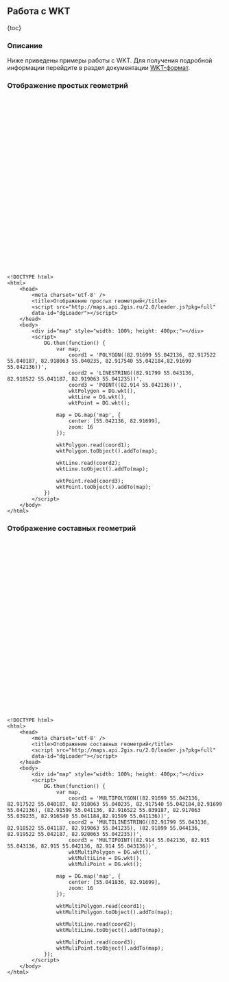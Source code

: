 ## Работа с WKT

{toc}

### Описание

Ниже приведены примеры работы с WKT. Для получения подробной информации перейдите в раздел документации <a href="/doc/2.0/maps/manual/wkt">WKT-формат</a>.

### Отображение простых геометрий

<script src="http://maps.api.2gis.ru/2.0/loader.js?pkg=full" data-id="dgLoader"></script>
<div id="map" style="width: 100%; height: 400px;"></div>
<script>
    DG.then(function() {
        var map,
            coord1 = 'POLYGON((82.91699 55.042136, 82.917522 55.040187, 82.918063 55.040235, 82.917540 55.042184,82.91699 55.042136))',
            coord2 = 'LINESTRING((82.91799 55.043136, 82.918522 55.041187, 82.919063 55.041235))',
            coord3 = 'POINT((82.914 55.042136))',
            wktPolygon = DG.wkt(),
            wktLine = DG.wkt(),
            wktPoint = DG.wkt();
        
        map = DG.map('map', {
            center: [55.042136, 82.91699],
            zoom: 16
        });

        wktPolygon.read(coord1);
        wktPolygon.toObject().addTo(map);

        wktLine.read(coord2);
        wktLine.toObject().addTo(map);

        wktPoint.read(coord3);
        wktPoint.toObject().addTo(map);          
    })
</script>

    <!DOCTYPE html>
    <html>
        <head>
            <meta charset='utf-8' />
            <title>Отображение простых геометрий</title>
            <script src="http://maps.api.2gis.ru/2.0/loader.js?pkg=full"
            data-id="dgLoader"></script>
        </head>
        <body>
            <div id="map" style="width: 100%; height: 400px;"></div>
            <script>
                DG.then(function() {
                    var map,
                        coord1 = 'POLYGON((82.91699 55.042136, 82.917522 55.040187, 82.918063 55.040235, 82.917540 55.042184,82.91699 55.042136))',
                        coord2 = 'LINESTRING((82.91799 55.043136, 82.918522 55.041187, 82.919063 55.041235))',
                        coord3 = 'POINT((82.914 55.042136))',
                        wktPolygon = DG.wkt(),
                        wktLine = DG.wkt(),
                        wktPoint = DG.wkt();
                    
                    map = DG.map('map', {
                        center: [55.042136, 82.91699],
                        zoom: 16
                    });

                    wktPolygon.read(coord1);
                    wktPolygon.toObject().addTo(map);

                    wktLine.read(coord2);
                    wktLine.toObject().addTo(map);

                    wktPoint.read(coord3);
                    wktPoint.toObject().addTo(map);          
                })
            </script>
        </body>
    </html>

### Отображение составных геометрий

<div id="map1" style="width: 100%; height: 400px;"></div>
<script>
    DG.then(function() {
        var map,
            coord1 = 'MULTIPOLYGON((82.91699 55.042136, 82.917522 55.040187, 82.918063 55.040235, 82.917540 55.042184,82.91699 55.042136), (82.91599 55.041136, 82.916522 55.039187, 82.917063 55.039235, 82.916540 55.041184,82.91599 55.041136))',
            coord2 = 'MULTILINESTRING((82.91799 55.043136, 82.918522 55.041187, 82.919063 55.041235), (82.91899 55.044136, 82.919522 55.042187, 82.920063 55.042235))',
            coord3 = 'MULTIPOINT((82.914 55.042136, 82.915 55.043136, 82.915 55.042136, 82.914 55.043136))',
            wktMultiPolygon = DG.wkt(),
            wktMultiLine = DG.wkt(),
            wktMuliPoint = DG.wkt();

        map = DG.map('map1', {
            center: [55.041836, 82.91699],
            zoom: 16
        });

        wktMultiPolygon.read(coord1);
        wktMultiPolygon.toObject().addTo(map);

        wktMultiLine.read(coord2);
        wktMultiLine.toObject().addTo(map);

        wktMuliPoint.read(coord3);
        wktMuliPoint.toObject().addTo(map);          
    });
</script>

    <!DOCTYPE html>
    <html>
        <head>
            <meta charset='utf-8' />
            <title>Отображение составных геометрий</title>
            <script src="http://maps.api.2gis.ru/2.0/loader.js?pkg=full"
            data-id="dgLoader"></script>
        </head>
        <body>
            <div id="map" style="width: 100%; height: 400px;"></div>
            <script>
                DG.then(function() {
                    var map,
                        coord1 = 'MULTIPOLYGON((82.91699 55.042136, 82.917522 55.040187, 82.918063 55.040235, 82.917540 55.042184,82.91699 55.042136), (82.91599 55.041136, 82.916522 55.039187, 82.917063 55.039235, 82.916540 55.041184,82.91599 55.041136))',
                        coord2 = 'MULTILINESTRING((82.91799 55.043136, 82.918522 55.041187, 82.919063 55.041235), (82.91899 55.044136, 82.919522 55.042187, 82.920063 55.042235))',
                        coord3 = 'MULTIPOINT((82.914 55.042136, 82.915 55.043136, 82.915 55.042136, 82.914 55.043136))',
                        wktMultiPolygon = DG.wkt(),
                        wktMultiLine = DG.wkt(),
                        wktMuliPoint = DG.wkt();

                    map = DG.map('map', {
                        center: [55.041836, 82.91699],
                        zoom: 16
                    });

                    wktMultiPolygon.read(coord1);
                    wktMultiPolygon.toObject().addTo(map);

                    wktMultiLine.read(coord2);
                    wktMultiLine.toObject().addTo(map);

                    wktMuliPoint.read(coord3);
                    wktMuliPoint.toObject().addTo(map);          
                });
            </script>
        </body>
    </html>